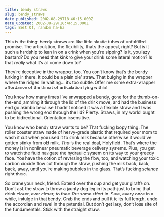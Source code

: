 ```yaml
---
title: bendy straws
slug: bendy_straws
date_published: 2002-08-29T18:46:15.000Z
date_updated: 2002-08-29T18:46:15.000Z
tags: Best Of, random ha-ha
---
```


This is the thing: bendy straws are like little plastic tubes of unfulfilled promise. The articulation, the flexibility, that’s the appeal, right? But is it such a hardship to lean in on a drink when you’re sipping? Is it, you lazy bastard? Do you need that kink to give your drink some lateral motion? Is that *really* what it’s all come down to?

They’re deceptive in the wrapper, too. You don’t know that’s the bendy lurking in there. It could be a plain ole’ straw. That bulging in the wrapper where the ridges lie waiting… it’s too subtle. Offer me some extra-wrapper affordance of the threat of articulation lying within!

You know how many times I’ve unwrapped a bendy, gone for the thumb-on-the-end jamming it through the lid of the drink move, and had the business end go akimbo because I hadn’t noticed it was a flexible straw and I was pushing the wrong end through the lid? Plenty. Straws, in my world, ought to be bidirectional. Orientation insensitive.

You know who bendy straw wants to be? That fucking loopy thing. The roller coaster straw made of heavy-grade plastic that required your mom to wash it out when you used it to drink milk because otherwise it would’ve gotten stinky from old milk. *That*‘s the real deal, Holyfield. That’s where the money is in nonlinear pneumatic beverage delivery systems. Plus, you get to watch the fluid navigate the hydraulic system on its way to your greedy face. You have the option of reversing the flow, too, and watching your toxic carbon dioxide flow out through the straw, pushing the milk back, back, back, away, until you’re making bubbles in the glass. That’s fucking *science* right there.

So crane your neck, friend. Extend over the cup and get your giraffe on. Don’t ask the straw to throw a jaunty dog leg in its path just to bring that drink closer, ever closer, to thee. Put some effort in. Sure, every once in a while, indulge in that bendy. Grab the ends and pull it to its full length, undo the accordian and revel in the potential. But don’t get lazy, don’t lose site of the fundamentals. Stick with the straight straw.
